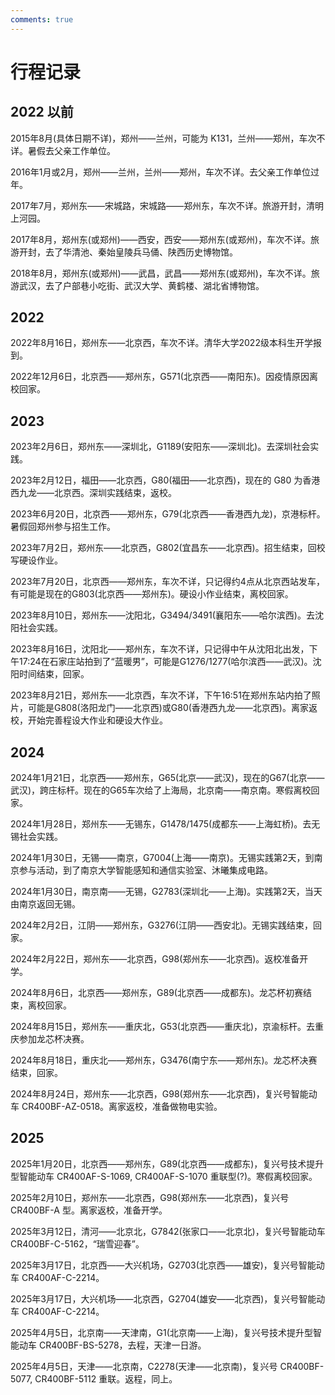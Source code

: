 ```yaml
---
comments: true
---
```


# 行程记录

## 2022 以前

2015年8月(具体日期不详)，郑州——兰州，可能为 K131，兰州——郑州，车次不详。暑假去父亲工作单位。

2016年1月或2月，郑州——兰州，兰州——郑州，车次不详。去父亲工作单位过年。

2017年7月，郑州东——宋城路，宋城路——郑州东，车次不详。旅游开封，清明上河园。

2017年8月，郑州东(或郑州)——西安，西安——郑州东(或郑州)，车次不详。旅游开封，去了华清池、秦始皇陵兵马俑、陕西历史博物馆。

2018年8月，郑州东(或郑州)——武昌，武昌——郑州东(或郑州)，车次不详。旅游武汉，去了户部巷小吃街、武汉大学、黄鹤楼、湖北省博物馆。

## 2022

2022年8月16日，郑州东——北京西，车次不详。清华大学2022级本科生开学报到。

2022年12月6日，北京西——郑州东，G571(北京西——南阳东)。因疫情原因离校回家。

## 2023

2023年2月6日，郑州东——深圳北，G1189(安阳东——深圳北)。去深圳社会实践。

2023年2月12日，福田——北京西，G80(福田——北京西)，现在的 G80 为香港西九龙——北京西。深圳实践结束，返校。

2023年6月20日，北京西——郑州东，G79(北京西——香港西九龙)，京港标杆。暑假回郑州参与招生工作。

2023年7月2日，郑州东——北京西，G802(宜昌东——北京西)。招生结束，回校写硬设作业。

2023年7月20日，北京西——郑州东，车次不详，只记得约4点从北京西站发车，有可能是现在的G803(北京西——郑州东)。硬设小作业结束，离校回家。

2023年8月10日，郑州东——沈阳北，G3494/3491(襄阳东——哈尔滨西)。去沈阳社会实践。

2023年8月16日，沈阳北——郑州东，车次不详，只记得中午从沈阳北出发，下午17:24在石家庄站拍到了“蓝暖男”，可能是G1276/1277(哈尔滨西——武汉)。沈阳时间结束，回家。

2023年8月21日，郑州东——北京西，车次不详，下午16:51在郑州东站内拍了照片，可能是G808(洛阳龙门——北京西)或G80(香港西九龙——北京西)。离家返校，开始完善程设大作业和硬设大作业。

## 2024

2024年1月21日，北京西——郑州东，G65(北京——武汉)，现在的G67(北京——武汉)，跨庄标杆。现在的G65车次给了上海局，北京南——南京南。寒假离校回家。

2024年1月28日，郑州东——无锡东，G1478/1475(成都东——上海虹桥)。去无锡社会实践。

2024年1月30日，无锡——南京，G7004(上海——南京)。无锡实践第2天，到南京参与活动，到了南京大学智能感知和通信实验室、沐曦集成电路。

2024年1月30日，南京南——无锡，G2783(深圳北——上海)。实践第2天，当天由南京返回无锡。

2024年2月2日，江阴——郑州东，G3276(江阴——西安北)。无锡实践结束，回家。

2024年2月22日，郑州东——北京西，G98(郑州东——北京西)。返校准备开学。

2024年8月6日，北京西——郑州东，G89(北京西——成都东)。龙芯杯初赛结束，离校回家。

2024年8月15日，郑州东——重庆北，G53(北京西——重庆北)，京渝标杆。去重庆参加龙芯杯决赛。

2024年8月18日，重庆北——郑州东，G3476(南宁东——郑州东)。龙芯杯决赛结束，回家。

2024年8月24日，郑州东——北京西，G98(郑州东——北京西)，复兴号智能动车 CR400BF-AZ-0518。离家返校，准备做物电实验。

## 2025

2025年1月20日，北京西——郑州东，G89(北京西——成都东)，复兴号技术提升型智能动车 CR400AF-S-1069, CR400AF-S-1070 重联型(?)。寒假离校回家。

2025年2月10日，郑州东——北京西，G98(郑州东——北京西)，复兴号 CR400BF-A 型。离家返校，准备开学。

2025年3月12日，清河——北京北，G7842(张家口——北京北)，复兴号智能动车 CR400BF-C-5162，“瑞雪迎春”。

2025年3月17日，北京西——大兴机场，G2703(北京西——雄安)，复兴号智能动车 CR400AF-C-2214。

2025年3月17日，大兴机场——北京西，G2704(雄安——北京西)，复兴号智能动车 CR400AF-C-2214。

2025年4月5日，北京南——天津南，G1(北京南——上海)，复兴号技术提升型智能动车 CR400BF-BS-5278，去程，天津一日游。

2025年4月5日，天津——北京南，C2278(天津——北京南)，复兴号 CR400BF-5077, CR400BF-5112 重联。返程，同上。

